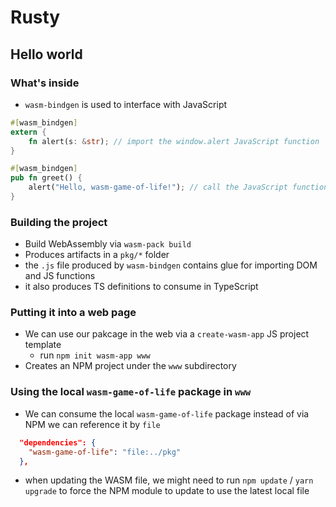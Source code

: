 # Rusty

## Hello world

### What's inside

- `wasm-bindgen` is used to interface with JavaScript

```rust
#[wasm_bindgen]
extern {
    fn alert(s: &str); // import the window.alert JavaScript function
}

#[wasm_bindgen]
pub fn greet() {
    alert("Hello, wasm-game-of-life!"); // call the JavaScript function
}
```

### Building the project

- Build WebAssembly via `wasm-pack build`
- Produces artifacts in a `pkg/*` folder
- the `.js` file produced by `wasm-bindgen` contains glue for importing DOM and JS functions
- it also produces TS definitions to consume in TypeScript

### Putting it into a web page

- We can use our pakcage in the web via a `create-wasm-app` JS project template
  - run `npm init wasm-app www`
- Creates an NPM project under the `www` subdirectory

### Using the local `wasm-game-of-life` package in `www`

- We can consume the local `wasm-game-of-life` package instead of via NPM we can reference it by `file`

```json
  "dependencies": {
    "wasm-game-of-life": "file:../pkg"
  },
```

- when updating the WASM file, we might need to run `npm update` / `yarn upgrade` to force the NPM module to update to use the latest local file

